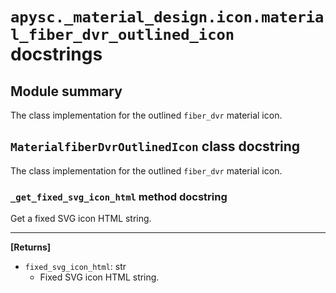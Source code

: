 # `apysc._material_design.icon.material_fiber_dvr_outlined_icon` docstrings

## Module summary

The class implementation for the outlined `fiber_dvr` material icon.

## `MaterialfiberDvrOutlinedIcon` class docstring

The class implementation for the outlined `fiber_dvr` material icon.

### `_get_fixed_svg_icon_html` method docstring

Get a fixed SVG icon HTML string.<hr>

**[Returns]**

- `fixed_svg_icon_html`: str
  - Fixed SVG icon HTML string.